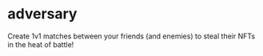 # adversary
Create 1v1 matches between your friends (and enemies) to steal their NFTs in the heat of battle!
